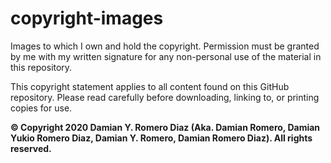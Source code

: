 # copyright-images
Images to which I own and hold the copyright. Permission must be granted by me with my written signature for any non-personal use of the material in this repository. 

This copyright statement applies to all content found on this GitHub repository. Please read carefully before downloading, linking to, or printing copies for use.

**© Copyright 2020 Damian Y. Romero Diaz (Aka. Damian Romero, Damian Yukio Romero Diaz, Damian Y. Romero, Damian Romero Diaz). All rights reserved.**
